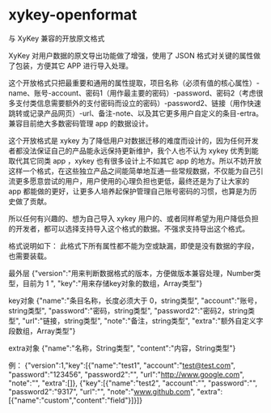 # xykey-openformat
与 XyKey 兼容的开放原文格式

XyKey 对用户数据的原文导出功能做了增强，使用了 JSON 格式对关键的属性做了包装，方便其它 APP 进行导入处理。

这个开放格式只把最重要和通用的属性提取，项目名称（必须有值的核心属性）-name、账号-account、密码1（用作最主要的密码）-password、密码2（考虑很多支付类信息需要额外的支付密码而设立的密码）-password2、链接（用作快速跳转或记录产品网页）-url、备注-note、以及其它更多用户自定义的条目-ertra。兼容目前绝大多数密码管理 app 的数据设计。

这个开放格式是 xykey 为了降低用户对数据迁移的难度而设计的，因为任何开发者都没法保证自己的产品能永远保持更新维护，我个人也不认为 xykey 优秀到能取代其它同类 app ，xykey 也有很多设计上不如其它 app 的地方。所以不妨开放这样一个格式，在这些独立产品之间能简单地互通一些常规数据，不仅能为自己引流更多愿意尝试的用户，用户使用的心理负担也更低，最终还是为了让大家的 app 都能做的更好，让更多人培养起保护管理自己账号密码的习惯，也算是为历史做了贡献。

所以任何有兴趣的、想为自己导入 xykey 用户的、或者同样希望为用户降低负担的开发者，都可以选择支持导入这个格式的数据。不强求支持导出这个格式。

格式说明如下：
此格式下所有属性都不能为空或缺漏，即使是没有数据的字段，也需要装载。

最外层
{"version":"用来判断数据格式的版本，方便做版本兼容处理，Number类型，目前为 1 ",
"key":"用来存储key对象的数组，Array类型"}

key对象
{"name":"条目名称，长度必须大于 0，string类型",
"account":"账号，string类型",
"password":"密码，string类型",
"password2":"密码2，string类型",
"url":"链接，string类型",
"note":"备注，string类型",
"extra":"额外自定义字段数组，Array类型"}

extra对象
{"name":"名称，String类型",
"content":"内容，String类型"}

例：
{"version":1,"key":[{"name":"test1",
"account":"test@test.com",
"password":"123456",
"password2":"",
"url":"http://www.google.com",
"note":"",
"extra":[]},
{"key":[{"name":"test2",
"account":"",
"password":"",
"password2":"9317",
"url":"",
"note":"www.github.com",
"extra":[{"name":"custom","content":"field"}]}]}
